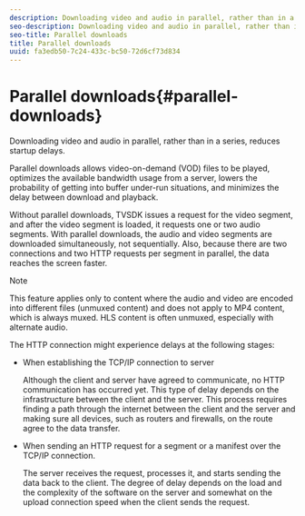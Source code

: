 ```yaml
---
description: Downloading video and audio in parallel, rather than in a series, reduces startup delays.
seo-description: Downloading video and audio in parallel, rather than in a series, reduces startup delays.
seo-title: Parallel downloads
title: Parallel downloads
uuid: fa3edb50-7c24-433c-bc50-72d6cf73d834
---
```


# Parallel downloads{#parallel-downloads}

Downloading video and audio in parallel, rather than in a series, reduces startup delays.

Parallel downloads allows video-on-demand (VOD) files to be played, optimizes the available bandwidth usage from a server, lowers the probability of getting into buffer under-run situations, and minimizes the delay between download and playback.

<!-- 

Removed as part of "no DASH use cases" for 2.5.1, May 31st, 2017 release.
<p>Parallel downloads allows DASH video-on-demand (VOD) files to be played, optimizes the available bandwidth usage from a server, lowers the probability of getting into buffer under-run situations, and minimizes the delay between download and playback. </p>

 -->

Without parallel downloads, TVSDK issues a request for the video segment, and after the video segment is loaded, it requests one or two audio segments. With parallel downloads, the audio and video segments are downloaded simultaneously, not sequentially. Also, because there are two connections and two HTTP requests per segment in parallel, the data reaches the screen faster.

>[!NOTE]
>
>This feature applies only to content where the audio and video are encoded into different files (unmuxed content) and does not apply to MP4 content, which is always muxed. HLS content is often unmuxed, especially with alternate audio.

<!-- 

See comment above (DASH use case removed).
<note type="restriction">
  This feature applies only to content where the audio and video are encoded into different files (unmuxed content) and does not apply to MP4 content, which is always muxed. Most DASH content is unmuxed, and HLS content is often unmuxed, especially with alternate audio. 
</note>

 -->

The HTTP connection might experience delays at the following stages:

* When establishing the TCP/IP connection to server

  Although the client and server have agreed to communicate, no HTTP communication has occurred yet. This type of delay depends on the infrastructure between the client and the server. This process requires finding a path through the internet between the client and the server and making sure all devices, such as routers and firewalls, on the route agree to the data transfer. 
* When sending an HTTP request for a segment or a manifest over the TCP/IP connection.

  The server receives the request, processes it, and starts sending the data back to the client. The degree of delay depends on the load and the complexity of the software on the server and somewhat on the upload connection speed when the client sends the request.

